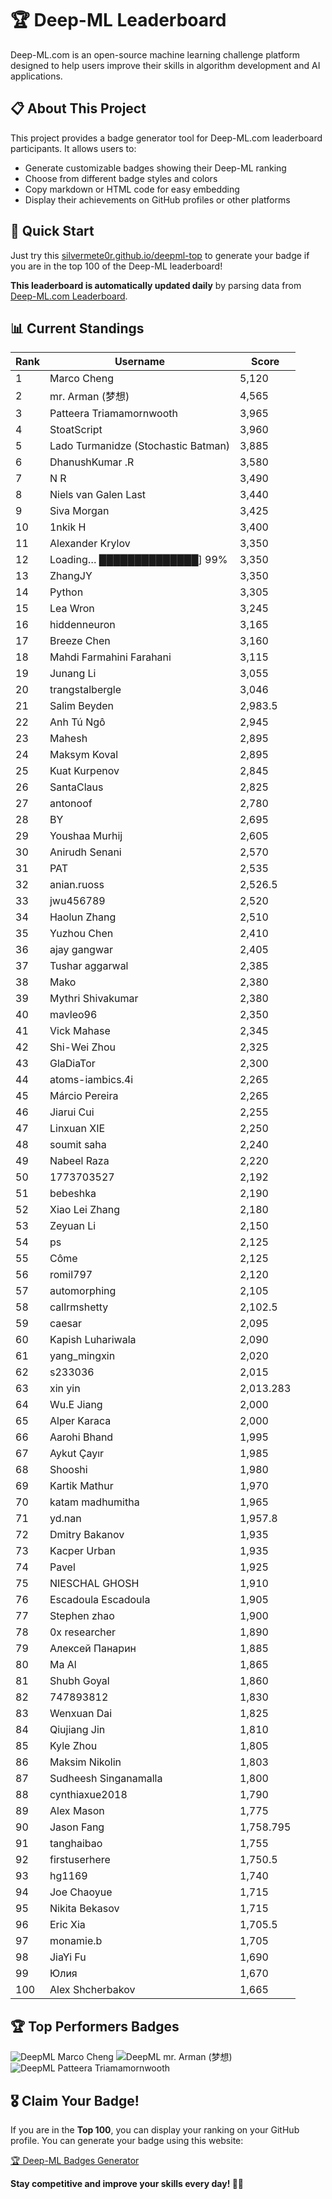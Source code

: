 # 🏆 Deep-ML Leaderboard

Deep-ML.com is an open-source machine learning challenge platform designed to help users improve their skills in algorithm development and AI applications.  

## 📋 About This Project

This project provides a badge generator tool for Deep-ML.com leaderboard participants. It allows users to:
- Generate customizable badges showing their Deep-ML ranking
- Choose from different badge styles and colors
- Copy markdown or HTML code for easy embedding
- Display their achievements on GitHub profiles or other platforms

## 🚀 Quick Start

Just try this [silvermete0r.github.io/deepml-top](https://silvermete0r.github.io/deepml-top) to generate your badge if you are in the top 100 of the Deep-ML leaderboard!

**This leaderboard is automatically updated daily** by parsing data from [Deep-ML.com Leaderboard](https://www.deep-ml.com/leaderboard).  

## 📊 Current Standings  

<!-- LEADERBOARD_START -->
| Rank | Username | Score |
|------|---------|-------|
| 1 | Marco Cheng | 5,120 |
| 2 | mr. Arman (梦想) | 4,565 |
| 3 | Patteera Triamamornwooth | 3,965 |
| 4 | StoatScript | 3,960 |
| 5 | Lado Turmanidze (Stochastic Batman) | 3,885 |
| 6 | DhanushKumar .R | 3,580 |
| 7 | N R | 3,490 |
| 8 | Niels van Galen Last | 3,440 |
| 9 | Siva Morgan | 3,425 |
| 10 | 1nkik H | 3,400 |
| 11 | Alexander Krylov | 3,350 |
| 12 | Loading… ██████████████] 99% | 3,350 |
| 13 | ZhangJY | 3,350 |
| 14 | Python | 3,305 |
| 15 | Lea Wron | 3,245 |
| 16 | hiddenneuron | 3,165 |
| 17 | Breeze Chen | 3,160 |
| 18 | Mahdi Farmahini Farahani | 3,115 |
| 19 | Junang Li | 3,055 |
| 20 | trangstalbergle | 3,046 |
| 21 | Salim Beyden | 2,983.5 |
| 22 | Anh Tú Ngô | 2,945 |
| 23 | Mahesh | 2,895 |
| 24 | Maksym Koval | 2,895 |
| 25 | Kuat Kurpenov | 2,845 |
| 26 | SantaClaus | 2,825 |
| 27 | antonoof | 2,780 |
| 28 | BY | 2,695 |
| 29 | Youshaa Murhij | 2,605 |
| 30 | Anirudh Senani | 2,570 |
| 31 | PAT | 2,535 |
| 32 | anian.ruoss | 2,526.5 |
| 33 | jwu456789 | 2,520 |
| 34 | Haolun Zhang | 2,510 |
| 35 | Yuzhou Chen | 2,410 |
| 36 | ajay gangwar | 2,405 |
| 37 | Tushar aggarwal | 2,385 |
| 38 | Mako | 2,380 |
| 39 | Mythri Shivakumar | 2,380 |
| 40 | mavleo96 | 2,350 |
| 41 | Vick Mahase | 2,345 |
| 42 | Shi-Wei Zhou | 2,325 |
| 43 | GlaDiaTor | 2,300 |
| 44 | atoms-iambics.4i | 2,265 |
| 45 | Márcio Pereira | 2,265 |
| 46 | Jiarui Cui | 2,255 |
| 47 | Linxuan XIE | 2,250 |
| 48 | soumit saha | 2,240 |
| 49 | Nabeel Raza | 2,220 |
| 50 | 1773703527 | 2,192 |
| 51 | bebeshka | 2,190 |
| 52 | Xiao Lei Zhang | 2,180 |
| 53 | Zeyuan Li | 2,150 |
| 54 | ps | 2,125 |
| 55 | Côme | 2,125 |
| 56 | romil797 | 2,120 |
| 57 | automorphing | 2,105 |
| 58 | callrmshetty | 2,102.5 |
| 59 | caesar | 2,095 |
| 60 | Kapish Luhariwala | 2,090 |
| 61 | yang_mingxin | 2,020 |
| 62 | s233036 | 2,015 |
| 63 | xin yin | 2,013.283 |
| 64 | Wu.E Jiang | 2,000 |
| 65 | Alper Karaca | 2,000 |
| 66 | Aarohi Bhand | 1,995 |
| 67 | Aykut Çayır | 1,985 |
| 68 | Shooshi | 1,980 |
| 69 | Kartik Mathur | 1,970 |
| 70 | katam madhumitha | 1,965 |
| 71 | yd.nan | 1,957.8 |
| 72 | Dmitry Bakanov | 1,935 |
| 73 | Kacper Urban | 1,935 |
| 74 | Pavel | 1,925 |
| 75 | NIESCHAL GHOSH | 1,910 |
| 76 | Escadoula Escadoula | 1,905 |
| 77 | Stephen zhao | 1,900 |
| 78 | 0x researcher | 1,890 |
| 79 | Алексей Панарин | 1,885 |
| 80 | Ma Al | 1,865 |
| 81 | Shubh Goyal | 1,860 |
| 82 | 747893812 | 1,830 |
| 83 | Wenxuan Dai | 1,825 |
| 84 | Qiujiang Jin | 1,810 |
| 85 | Kyle Zhou | 1,805 |
| 86 | Maksim Nikolin | 1,803 |
| 87 | Sudheesh Singanamalla | 1,800 |
| 88 | cynthiaxue2018 | 1,790 |
| 89 | Alex Mason | 1,775 |
| 90 | Jason Fang | 1,758.795 |
| 91 | tanghaibao | 1,755 |
| 92 | firstuserhere | 1,750.5 |
| 93 | hg1169 | 1,740 |
| 94 | Joe Chaoyue | 1,715 |
| 95 | Nikita Bekasov | 1,715 |
| 96 | Eric Xia | 1,705.5 |
| 97 | monamie.b | 1,705 |
| 98 | JiaYi Fu | 1,690 |
| 99 | Юлия | 1,670 |
| 100 | Alex Shcherbakov | 1,665 |
<!-- LEADERBOARD_END -->

## 🏆 Top Performers Badges

<!-- BADGES_START -->
![DeepML Marco Cheng](https://img.shields.io/badge/dynamic/json?url=https%3A%2F%2Fraw.githubusercontent.com%2Fsilvermete0r%2Fdeepml-top%2Fmain%2Fbadges.json&query=%24.4091c1a21900bd2c7d3f4e343acddda1.label&prefix=Rank%20&style=for-the-badge&label=%F0%9F%9A%80%20DeepML&color=blue&link=https%3A%2F%2Fwww.deep-ml.com%2Fleaderboard)
![DeepML mr. Arman (梦想)](https://img.shields.io/badge/dynamic/json?url=https%3A%2F%2Fraw.githubusercontent.com%2Fsilvermete0r%2Fdeepml-top%2Fmain%2Fbadges.json&query=%24.1247b1b5b9cd95e98d7ff7438207406f.label&prefix=Rank%20&style=for-the-badge&label=%F0%9F%9A%80%20DeepML&color=blue&link=https%3A%2F%2Fwww.deep-ml.com%2Fleaderboard)
![DeepML Patteera Triamamornwooth](https://img.shields.io/badge/dynamic/json?url=https%3A%2F%2Fraw.githubusercontent.com%2Fsilvermete0r%2Fdeepml-top%2Fmain%2Fbadges.json&query=%24.0eeb1bc570f4ebaca4c3c1d5794e9de9.label&prefix=Rank%20&style=for-the-badge&label=%F0%9F%9A%80%20DeepML&color=blue&link=https%3A%2F%2Fwww.deep-ml.com%2Fleaderboard)
<!-- BADGES_END -->

## 🎖 Claim Your Badge!  

If you are in the **Top 100**, you can display your ranking on your GitHub profile. You can generate your badge using this website:

[🏆 Deep-ML Badges Generator](https://silvermete0r.github.io/deepml-top/)

**Stay competitive and improve your skills every day! 🚀🔥**